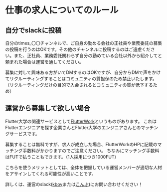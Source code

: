 # 仕事の求人についてのルール

## 自分でslackに投稿
自分のtimes_〇〇チャンネルで、ご自身の勤める会社の正社員や業務委託の募集の投稿を行うのはOKです。その他のチャンネルに投稿するのはご遠慮ください。また、正社員、業務委託関わらず自分の勤めている会社以外から紹介してと頼まれた場合は運営を通してください。

募集に対して興味ある方がいてDMするのはOKですが、自分からDMで声をかけてリクルーティングすることはコミュニティの質担保のため禁止いたします。
（リクルーティングだけの目的で入会されるとコミュニティの質が低下するため）

## 運営から募集して欲しい場合
Flutter大学の関連サービスとして[FlutterWork](https://work.flutteruniv.com)というものがあります。
これはFlutterエンジニアを探す企業さんとFlutter大学のエンジニアさんとのマッチングサービスです。

募集することは無料ですが、求人が成立した場合、FlutterWorkのHPに記載のマッチング手数料がかかりますのでご注意ください。
ちなみにマッチング手数料はFUTで払うこともできます。（1人採用につき1000FUT）

こちらを使うメリットとしては、全体を把握している運営メンバーが適切な人材をアサインしてくれる可能性が高いことです。

詳しくは、運営のslack([kboy](https://flutteruniv.slack.com/archives/D012NRTEH7V)または[こんぶ](https://flutteruniv.slack.com/archives/D01C2SRNJ1J))にお問い合わせください！
